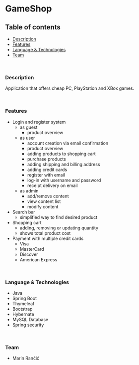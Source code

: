 # GameShop

## Table of contents

- [Description](#Description)
- [Features](#Features)
- [Language & Technologies](#Language&Technologies)
- [Team](#Team)

<br />

<a name="Description"/>

### Description

Application that offers cheap PC, PlayStation and XBox games.

<br />

<a name="Features"/>

### Features

- Login and register system
  - as guest
    - product overview
  - as user
    - account creation via email confirmation
    - product overview
    - adding products to shopping cart
    - purchase products
    - adding shipping and billing address
    - adding credit cards
    - register with email
    - log-in with username and password
    - receipt delivery on email
  - as admin
    - add/remove content
    - view content list
    - modify content
- Search bar
  - simplified way to find desired product
- Shopping cart
  - adding, removing or updating quantity
  - shows total product cost
- Payment with multiple credit cards
  - Visa
  - MasterCard
  - Discover
  - American Express

<br />

<a name="Language&Technologies"/>

### Language & Technologies

- Java
- Spring Boot
- Thymeleaf
- Bootstrap
- Hybernate
- MySQL Database
- Spring security

<br />

<a name="Team"/>

###  Team

- Marin Rančić

